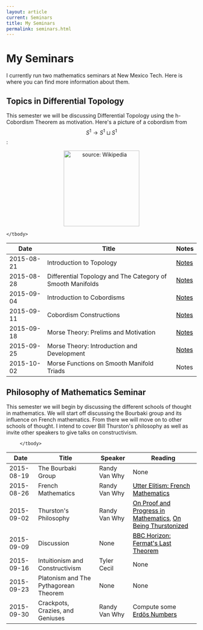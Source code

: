 ```yaml
---
layout: article
current: Seminars
title: My Seminars
permalink: seminars.html
---
```


My Seminars
==========
I currently run two mathematics seminars at New Mexico Tech. Here is where you can find more information about them.

Topics in Differential Topology
-------------------------------

This semester we will be discussing Differential Topology using the h-Cobordism Theorem as motivation. Here's a picture of a cobordism from $$S^1 \to S^1 \sqcup S^1$$:

<div style="text-align:center">
<img src="https://upload.wikimedia.org/wikipedia/commons/thumb/d/d7/Pair_of_pants_cobordism_(pantslike).svg/440px-Pair_of_pants_cobordism_(pantslike).svg.png"
alt="source: Wikipedia" align="middle" style="width: 200px;">
</div>

<div class="container">
<table class="table table-bordered">
       <thead>
	<tr>
		<th>Date</th>
        	<th>Title</th>
        	<th>Notes</th>
      	</tr>
    	</thead>
    	<tbody>
	 <tr>
	 	<td>2015-08-21</td>
       		<td>Introduction to Topology</td>
        	<td><a style="color:black" href="/assets/pdf/l1.pdf">Notes</a></td>
      	 </tr>
	 <tr>
		<td>2015-08-28</td>
       		<td>Differential Topology and The Category of Smooth Manifolds</td>
        	<td><a style="color:black" href="/assets/pdf/l2.pdf">Notes</a></td>
      	 </tr>
	 <tr>
		<td>2015-09-04</td>
       		<td>Introduction to Cobordisms</td>
        	<td><a style="color:black" href="/assets/pdf/l3.pdf">Notes</a></td>
      	 </tr>
	 <tr>
		<td>2015-09-11</td>
       		<td>Cobordism Constructions</td>
        	<td><a style="color:black" href="/assets/pdf/l4.pdf">Notes</a></td>
      	 </tr>
         <tr>
		<td>2015-09-18</td>
       		<td>Morse Theory: Prelims and Motivation</td>
        	<td><a style="color:black" href="/assets/pdf/l5.pdf">Notes</a></td>
       	 </tr>
         <tr>
		<td>2015-09-25</td>
       		<td>Morse Theory: Introduction and Development</td>
        	<td><a style="color:black" href="/assets/pdf/l6.pdf">Notes</a></td>
      	 </tr>
         <tr>
		<td>2015-10-02</td>
       		<td>Morse Functions on Smooth Manifold Triads</td>
        	<td>Notes</td>
      	 </tr>

	</tbody>
</table>
</div>

Philosophy of Mathematics Seminar
-------------------------------------


This semester we will begin by discussing the different schools of thought in mathematics. We will start off discussing the Bourbaki group and its influence
on French mathematics. From there we will move on to other schools of thought. I intend to cover Bill Thurston's philosophy as well as invite
other speakers to give talks on constructivism.

<div class="container">
<table class="table table-bordered">
       <thead>
	<tr>
		<th>Date</th>
        	<th>Title</th>
        	<th>Speaker</th>
		<th>Reading</th>
      	</tr>
    	</thead>
    	<tbody>
	 <tr>
	 	<td>2015-08-19</td>
       		<td>The Bourbaki Group</td>
        	<td>Randy Van Why</td>
		<td>None</td>
      	 </tr>
	 <tr>
		<td>2015-08-26</td>
        	<td>French Mathematics</td>
        	<td>Randy Van Why</td>
		<td><a style="color:black" href="http://education.lms.ac.uk/wp-content/uploads/2012/02/Louis-le-Grand1.pdf">Utter Elitism: French Mathematics</a></td>
      	 </tr>
      	 <tr>
		<td>2015-09-02</td>
		<td>Thurston's Philosophy</td>
		<td>Randy Van Why</td>
        	<td><a style="color:black" href="http://www.ams.org/journals/bull/1994-30-02/S0273-0979-1994-00502-6/S0273-0979-1994-00502-6.pdf">On Proof and Progress in Mathematics</a>, <a style="color:black" href="http://www.math.uchicago.edu/~farb/papers/thurston.pd">On Being Thurstonized</a></td>
      	 </tr>
	 <tr>
		<td>2015-09-09</td>
		<td>Discussion</td>
		<td>None</td>
        	<td><a style="color:black" href="https://vimeo.com/18216532">BBC Horizon: Fermat's Last Theorem</a></td>
      	 </tr>
	 <tr>
		<td>2015-09-16</td>
		<td>Intuitionism and Constructivism</td>
		<td>Tyler Cecil</td>
        	<td>None</td>
      	 </tr>
 	 <tr>
		<td>2015-09-23</td>
		<td>Platonism and The Pythagorean Theorem</td>
		<td>None</td>
        	<td>None</td>
      	 </tr>
	 <tr>
		<td>2015-09-30</td>
		<td>Crackpots, Crazies, and Geniuses</td>
		<td>Randy Van Why</td>
        	<td>Compute some <a style="color:black" href="http://www.ams.org/mathscinet/collaborationDistance.html">Erdös Numbers</a></td>
      	 </tr>

    	 </tbody>
</table>
</div>
